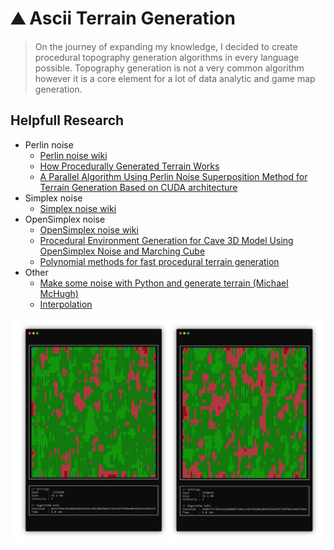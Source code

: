 # ⛰️ Ascii Terrain Generation 

> On the journey of expanding my knowledge, I decided to create procedural topography generation algorithms in every language possible. Topography generation is not a very common algorithm however it is a core element for a lot of data analytic and game map generation.

## Helpfull Research
- Perlin noise
  - [Perlin noise wiki](https://en.wikipedia.org/wiki/Perlin_noise)
  - [How Procedurally Generated Terrain Works](https://www.youtube.com/watch?v=JdYkcrW8FBg)
  - [A Parallel Algorithm Using Perlin Noise Superposition Method for Terrain
Generation Based on CUDA architecture](https://www.researchgate.net/profile/Huailiang-Li-2/publication/301431773_A_Parallel_Algorithm_Using_Perlin_Noise_Superposition_Method_for_Terrain_Generation_Based_on_CUDA_architecture/links/5d5900d245851545af4c2067/A-Parallel-Algorithm-Using-Perlin-Noise-Superposition-Method-for-Terrain-Generation-Based-on-CUDA-architecture.pdf)
- Simplex noise
  - [Simplex noise wiki](https://en.wikipedia.org/wiki/Simplex_noise)
- OpenSimplex noise
  - [OpenSimplex noise wiki](https://en.wikipedia.org/wiki/OpenSimplex_noise)
  - [Procedural Environment Generation for Cave 3D Model Using OpenSimplex Noise and Marching Cube](https://ieeexplore.ieee.org/abstract/document/9297889)
  - [Polynomial methods for fast procedural terrain generation](https://www.researchgate.net/profile/Yann-Thorimbert/publication/309037528_Polynomial_method_for_Procedural_Terrain_Generation/links/5c0659e492851c6ca1fc69fd/Polynomial-method-for-Procedural-Terrain-Generation.pdf)
- Other
  - [Make some noise with Python and generate terrain (Michael McHugh)](https://www.youtube.com/watch?v=O33YV4ooHSo)
  - [Interpolation](https://en.wikipedia.org/wiki/Interpolation)

![Ascii Output](https://github.com/NotReeceHarris/NotReeceHarris/blob/main/cdn/doubleterrain.png?raw=true)
